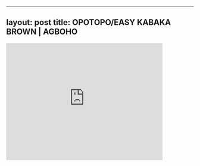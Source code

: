 
---
layout: post
title: OPOTOPO/EASY KABAKA  BROWN | AGBOHO
---


<div class="output"><iframe width="420" height="315" src="http://www.youtube.com/embed/05wZeG7MeX4" frameborder="0" allowfullscreen></iframe></div>

